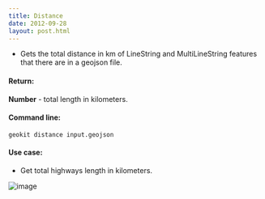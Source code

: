 ```yaml
---
title: Distance
date: 2012-09-28
layout: post.html
---
```


- Gets the total distance in km of LineString and MultiLineString features that there are in a geojson file.

#### Return:

**Number** - total length in kilometers.

#### Command line:

```geokit distance input.geojson```

#### Use case:

- Get total highways length in kilometers.

![image](https://user-images.githubusercontent.com/19536044/46213773-146df680-c2ff-11e8-87e6-548cd9c55842.png)
